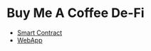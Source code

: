 # Buy Me A Coffee De-Fi

- [Smart Contract](https://goerli.etherscan.io/address/0x2B1989B7a4E5723399bBB350B45D12654C2E46A8)
- [WebApp](https://buymeacoffee.priyansh711.repl.co/)
